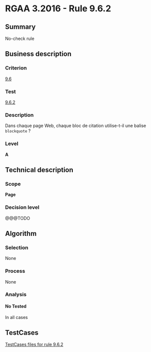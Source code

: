# RGAA 3.2016 - Rule 9.6.2

## Summary
No-check rule


## Business description

### Criterion
[9.6](http://references.modernisation.gouv.fr/rgaa-accessibilite/2016/criteres.html#crit-9-6)

### Test
[9.6.2](http://references.modernisation.gouv.fr/rgaa-accessibilite/2016/criteres.html#test-9-6-2)

### Description
<div lang="fr">Dans chaque page Web, chaque bloc de citation utilise-t-il une balise <code lang="en">blockquote</code>&nbsp;?</div>

### Level
**A**


## Technical description

### Scope
**Page**

### Decision level
@@@TODO


## Algorithm

### Selection
None

### Process
None

### Analysis

#### No Tested
In all cases


##  TestCases

[TestCases files for rule 9.6.2](https://github.com/Asqatasun/Asqatasun/tree/develop/rules/rules-rgaa3.2016/src/test/resources/testcases/rgaa32016/Rgaa32016Rule090602/)


